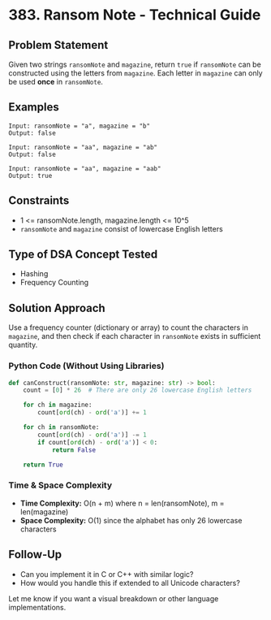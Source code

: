 # 383. Ransom Note - Technical Guide

## Problem Statement
Given two strings `ransomNote` and `magazine`, return `true` if `ransomNote` can be constructed using the letters from `magazine`.
Each letter in `magazine` can only be used **once** in `ransomNote`.

## Examples
```plaintext
Input: ransomNote = "a", magazine = "b"
Output: false

Input: ransomNote = "aa", magazine = "ab"
Output: false

Input: ransomNote = "aa", magazine = "aab"
Output: true
```

## Constraints
- 1 <= ransomNote.length, magazine.length <= 10^5
- `ransomNote` and `magazine` consist of lowercase English letters

## Type of DSA Concept Tested
- Hashing
- Frequency Counting

## Solution Approach
Use a frequency counter (dictionary or array) to count the characters in `magazine`, and then check if each character in `ransomNote` exists in sufficient quantity.

### Python Code (Without Using Libraries)
```python
def canConstruct(ransomNote: str, magazine: str) -> bool:
    count = [0] * 26  # There are only 26 lowercase English letters

    for ch in magazine:
        count[ord(ch) - ord('a')] += 1

    for ch in ransomNote:
        count[ord(ch) - ord('a')] -= 1
        if count[ord(ch) - ord('a')] < 0:
            return False

    return True
```

### Time & Space Complexity
- **Time Complexity:** O(n + m) where n = len(ransomNote), m = len(magazine)
- **Space Complexity:** O(1) since the alphabet has only 26 lowercase characters

## Follow-Up
- Can you implement it in C or C++ with similar logic?
- How would you handle this if extended to all Unicode characters?

Let me know if you want a visual breakdown or other language implementations.
